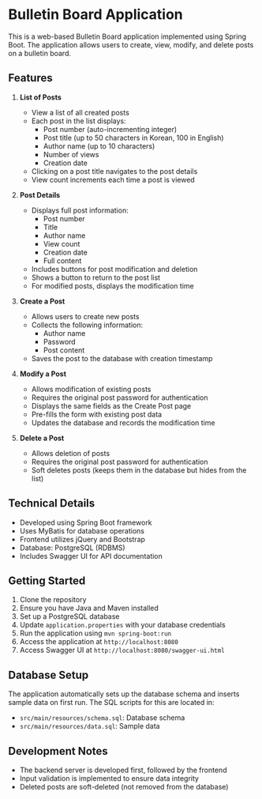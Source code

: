 # Bulletin Board Application

This is a web-based Bulletin Board application implemented using Spring Boot. The application allows users to create, view, modify, and delete posts on a bulletin board.

## Features

1. **List of Posts**
    - View a list of all created posts
    - Each post in the list displays:
        - Post number (auto-incrementing integer)
        - Post title (up to 50 characters in Korean, 100 in English)
        - Author name (up to 10 characters)
        - Number of views
        - Creation date
    - Clicking on a post title navigates to the post details
    - View count increments each time a post is viewed

2. **Post Details**
    - Displays full post information:
        - Post number
        - Title
        - Author name
        - View count
        - Creation date
        - Full content
    - Includes buttons for post modification and deletion
    - Shows a button to return to the post list
    - For modified posts, displays the modification time

3. **Create a Post**
    - Allows users to create new posts
    - Collects the following information:
        - Author name
        - Password
        - Post content
    - Saves the post to the database with creation timestamp

4. **Modify a Post**
    - Allows modification of existing posts
    - Requires the original post password for authentication
    - Displays the same fields as the Create Post page
    - Pre-fills the form with existing post data
    - Updates the database and records the modification time

5. **Delete a Post**
    - Allows deletion of posts
    - Requires the original post password for authentication
    - Soft deletes posts (keeps them in the database but hides from the list)

## Technical Details

- Developed using Spring Boot framework
- Uses MyBatis for database operations
- Frontend utilizes jQuery and Bootstrap
- Database: PostgreSQL (RDBMS)
- Includes Swagger UI for API documentation

## Getting Started

1. Clone the repository
2. Ensure you have Java and Maven installed
3. Set up a PostgreSQL database
4. Update `application.properties` with your database credentials
5. Run the application using `mvn spring-boot:run`
6. Access the application at `http://localhost:8080`
7. Access Swagger UI at `http://localhost:8080/swagger-ui.html`

## Database Setup

The application automatically sets up the database schema and inserts sample data on first run. The SQL scripts for this are located in:

- `src/main/resources/schema.sql`: Database schema
- `src/main/resources/data.sql`: Sample data

## Development Notes

- The backend server is developed first, followed by the frontend
- Input validation is implemented to ensure data integrity
- Deleted posts are soft-deleted (not removed from the database)